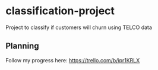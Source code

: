 # classification-project
Project to classify if customers will churn using TELCO data

## Planning
Follow my progress here:  https://trello.com/b/ipr1KRLX